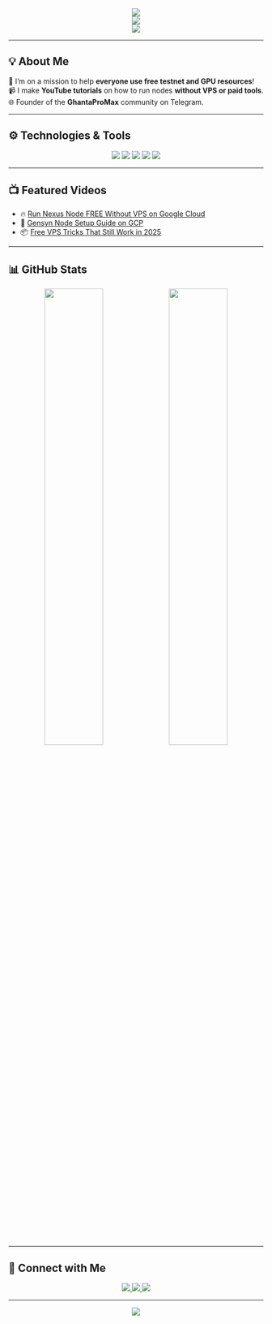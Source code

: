 <div align="center">
  <img src="https://capsule-render.vercel.app/api?type=waving&color=gradient&height=200&section=header&text=GHANTA%20PRO%20MAX&fontSize=70&fontAlignY=35&animation=twinkling&desc=Testnet%20Warrior%20%7C%20Free%20Cloud%20Hacker%20%7C%20AI%20Learner&descAlignY=55&descAlign=50"/>
</div>

<div align="center">
  <img src="https://readme-typing-svg.herokuapp.com?font=Fira+Code&size=32&duration=3000&pause=1000&color=00FF00&center=true&vCenter=true&width=800&height=80&lines=Testnet+Expert;Cloud+Hack+Master;YouTube+Tutorial+Creator;Free+VPS+Guide+Specialist" />
</div>

<div align="center">
  <img src="https://komarev.com/ghpvc/?username=GhantaProMax&label=Profile%20Views&color=blue&style=flat" />
</div>

---

## 💡 About Me

🚀 I’m on a mission to help **everyone use free testnet and GPU resources**!  
📹 I make **YouTube tutorials** on how to run nodes **without VPS or paid tools**.  
🌐 Founder of the **GhantaProMax** community on Telegram.

---

## ⚙️ Technologies & Tools

<div align="center">
  <img src="https://img.shields.io/badge/Ubuntu-20232A?style=for-the-badge&logo=ubuntu&logoColor=orange" />
  <img src="https://img.shields.io/badge/OpenAI-412991?style=for-the-badge&logo=openai&logoColor=white" />
  <img src="https://img.shields.io/badge/GCP-Free_Tier-4285F4?style=for-the-badge&logo=googlecloud&logoColor=white" />
  <img src="https://img.shields.io/badge/Nexus%20Node-Testnet%20Pro-00C853?style=for-the-badge&logo=chainlink&logoColor=white" />
  <img src="https://img.shields.io/badge/FFmpeg-Expert-007ACC?style=for-the-badge&logo=ffmpeg&logoColor=white" />
</div>

---

## 📺 Featured Videos

- 🔥 [Run Nexus Node FREE Without VPS on Google Cloud](https://youtube.com/@GhantaProMax)
- 🚀 [Gensyn Node Setup Guide on GCP](https://youtube.com/@GhantaProMax)
- 📦 [Free VPS Tricks That Still Work in 2025](https://youtube.com/@GhantaProMax)

---

## 📊 GitHub Stats

<div align="center">
  <img width="48%" src="https://github-readme-stats.vercel.app/api?username=GhantaProMax&show_icons=true&theme=radical" />
  <img width="48%" src="https://github-readme-stats.vercel.app/api/top-langs/?username=GhantaProMax&layout=compact&theme=radical" />
</div>

---

## 📲 Connect with Me

<div align="center">
  <a href="https://t.me/GhantaProMax">
    <img src="https://img.shields.io/badge/-Telegram-26A5E4?style=for-the-badge&logo=telegram&logoColor=white" />
  </a>
  <a href="https://twitter.com/GhantaProMax">
    <img src="https://img.shields.io/badge/-Twitter-1DA1F2?style=for-the-badge&logo=twitter&logoColor=white" />
  </a>
  <a href="https://youtube.com/@GhantaProMax">
    <img src="https://img.shields.io/badge/-YouTube-FF0000?style=for-the-badge&logo=youtube&logoColor=white" />
  </a>
</div>

---

<div align="center">
  <img src="https://capsule-render.vercel.app/api?type=waving&color=gradient&height=100&section=footer&text=Thanks%20for%20visiting!&fontSize=30&fontAlignY=35&animation=twinkling"/>
</div>
